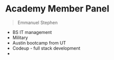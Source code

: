 # Academy Member Panel

> Emmanuel Stephen

- BS IT management
- Military
- Austin bootcamp from UT
- Codeup - full stack development
- 